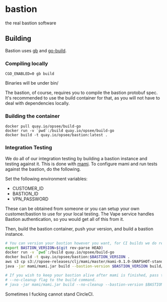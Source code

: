 # bastion
the real bastion software

## Building

Bastion uses [gb](https://getgb.io) and [go-build](https://github.com/opsee/go-build).

### Compiling locally

`CGO_ENABLED=0 gb build`

Binaries will be under bin/

The bastion, of course, requires you to compile the bastion protobuf spec.
It's recommended to use the build container for that, as you will not have
to deal with dependencies locally.

### Building the container

```
docker pull quay.io/opsee/build-go
docker run -v `pwd`:/build quay.io/opsee/build-go
docker build -t quay.io/opsee/bastion:latest .
```

### Integration Testing

We do all of our integration testing by building a bastion instance and testing
against it. This is done with [mami](https://github.com/opsee/mami). To
configure mami and run tests against the bastion, do the following.

Set the following environment variables:
* CUSTOMER_ID
* BASTION_ID
* VPN_PASSWORD

These can be obtained from someone or you can setup your own customer/bastion
to use for your local testing. The Vape service handles Bastion authentication,
so you would get all of this from it.

Then, build the bastion container, push your version, and build a bastion
instance.

```bash
# You can version your bastion however you want, for CI builds we do rev hashes.
export BASTION_VERSION=$(git rev-parse HEAD)
docker run -v `pwd`:/build quay.io/opsee/build-go
docker build -t quay.io/opsee/bastion:$BASTION_VERSION .
aws s3 cp s3://opsee-releases/clj/mami/master/mami-0.1.0-SNAPSHOT-standalone.jar mami/mami.jar
java -jar mami/mami.jar build --bastion-version $BASTION_VERSION build/mami.json

# If you wish to keep your bastion alive after mami is finished, pass the
# --no-cleanup flag to the build command.
# java -jar mami/mami.jar build --no-cleanup --bastion-version $BASTION_VERSION build/mami.json
```

Sometimes I fucking cannot stand CircleCI.
